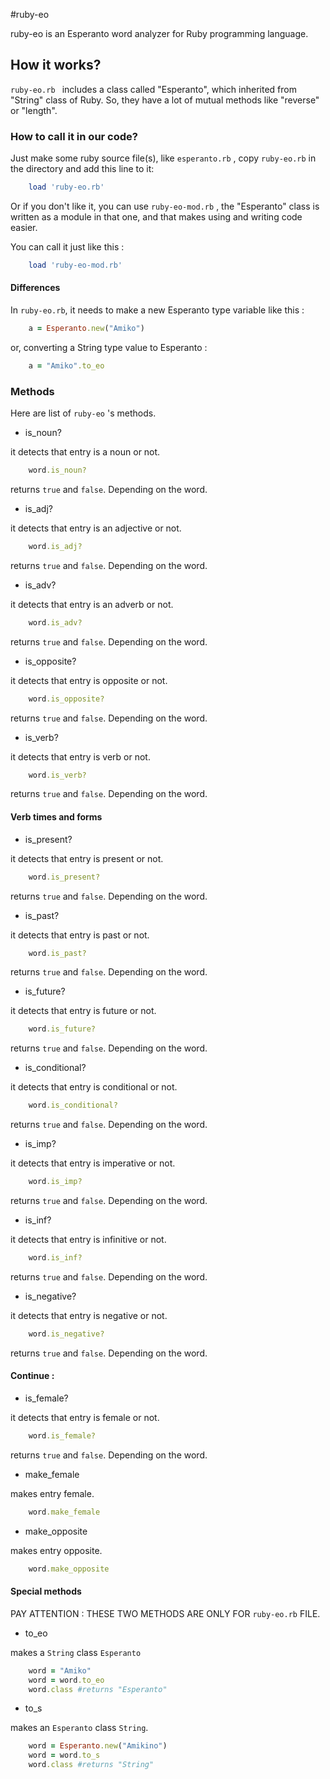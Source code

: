 #ruby-eo

ruby-eo is an Esperanto word analyzer for Ruby programming language.

## How it works?

```ruby-eo.rb ``` includes a class called "Esperanto", which inherited from "String" class of Ruby. So, they have a lot of mutual methods like "reverse" or "length". 

### How to call it in our code?

Just make some ruby source file(s), like ```esperanto.rb``` , copy ```ruby-eo.rb``` in the directory and add this line to it:

```ruby
 	load 'ruby-eo.rb'
```

Or if you don't like it, you can use ```ruby-eo-mod.rb``` , the "Esperanto" class is written as a module in that one, and that makes using and writing code easier.

You can call it just like this :

```ruby
	load 'ruby-eo-mod.rb'
```

#### Differences

In ``` ruby-eo.rb ```, it needs to make a new Esperanto type variable like this :

```ruby
	a = Esperanto.new("Amiko")
```

or, converting a String type value to Esperanto :

```ruby
	a = "Amiko".to_eo
```

### Methods

Here are list of ```ruby-eo``` 's methods.

* is_noun?

it detects that entry is a noun or not.

```ruby
	word.is_noun?
```

returns ```true``` and ``` false ```. Depending on the word.

* is_adj?

it detects that entry is an adjective or not.

```ruby
	word.is_adj?
```

returns ```true``` and ``` false ```. Depending on the word.

* is_adv?

it detects that entry is an adverb or not.

```ruby
	word.is_adv?
```

returns ```true``` and ``` false ```. Depending on the word.

* is_opposite?

it detects that entry is opposite or not.

```ruby
	word.is_opposite?
```

returns ```true``` and ``` false ```. Depending on the word.

* is_verb?

it detects that entry is verb or not.

```ruby
	word.is_verb?
```

returns ```true``` and ``` false ```. Depending on the word.

#### Verb times and forms

* is_present?

it detects that entry is present or not.

```ruby
	word.is_present?
```

returns ```true``` and ``` false ```. Depending on the word.

* is_past?

it detects that entry is past or not.

```ruby
	word.is_past?
```

returns ```true``` and ``` false ```. Depending on the word.

* is_future?

it detects that entry is future or not.

```ruby
	word.is_future?
```

returns ```true``` and ``` false ```. Depending on the word.

* is_conditional?

it detects that entry is conditional or not.

```ruby
	word.is_conditional?
```

returns ```true``` and ``` false ```. Depending on the word.

* is_imp?

it detects that entry is imperative or not.

```ruby
	word.is_imp?
```

returns ```true``` and ``` false ```. Depending on the word.

* is_inf?

it detects that entry is infinitive or not.

```ruby
	word.is_inf?
```

returns ```true``` and ``` false ```. Depending on the word.

* is_negative?

it detects that entry is negative or not.

```ruby
	word.is_negative?
```

returns ```true``` and ``` false ```. Depending on the word.

#### Continue :

* is_female?

it detects that entry is female or not.

```ruby
	word.is_female?
```

returns ```true``` and ``` false ```. Depending on the word.

* make_female

makes entry female.

```ruby
	word.make_female
```

* make_opposite 

makes entry opposite.

```ruby
	word.make_opposite
```

#### Special methods

PAY ATTENTION : THESE TWO METHODS ARE ONLY FOR ``` ruby-eo.rb ``` FILE. 

* to_eo

makes a ```String``` class ```Esperanto```

```ruby
	word = "Amiko"
	word = word.to_eo
	word.class #returns "Esperanto"
```

* to_s

makes an ```Esperanto``` class ```String```.

```ruby
	word = Esperanto.new("Amikino")
	word = word.to_s
	word.class #returns "String"
```
